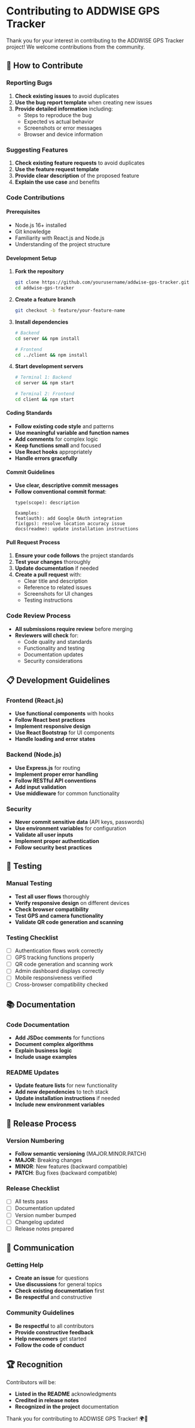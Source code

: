 # Contributing to ADDWISE GPS Tracker

Thank you for your interest in contributing to the ADDWISE GPS Tracker project! We welcome contributions from the community.

## 🤝 How to Contribute

### Reporting Bugs
1. **Check existing issues** to avoid duplicates
2. **Use the bug report template** when creating new issues
3. **Provide detailed information** including:
   - Steps to reproduce the bug
   - Expected vs actual behavior
   - Screenshots or error messages
   - Browser and device information

### Suggesting Features
1. **Check existing feature requests** to avoid duplicates
2. **Use the feature request template**
3. **Provide clear description** of the proposed feature
4. **Explain the use case** and benefits

### Code Contributions

#### Prerequisites
- Node.js 16+ installed
- Git knowledge
- Familiarity with React.js and Node.js
- Understanding of the project structure

#### Development Setup
1. **Fork the repository**
   ```bash
   git clone https://github.com/yourusername/addwise-gps-tracker.git
   cd addwise-gps-tracker
   ```

2. **Create a feature branch**
   ```bash
   git checkout -b feature/your-feature-name
   ```

3. **Install dependencies**
   ```bash
   # Backend
   cd server && npm install
   
   # Frontend
   cd ../client && npm install
   ```

4. **Start development servers**
   ```bash
   # Terminal 1: Backend
   cd server && npm start
   
   # Terminal 2: Frontend
   cd client && npm start
   ```

#### Coding Standards
- **Follow existing code style** and patterns
- **Use meaningful variable and function names**
- **Add comments** for complex logic
- **Keep functions small** and focused
- **Use React hooks** appropriately
- **Handle errors gracefully**

#### Commit Guidelines
- **Use clear, descriptive commit messages**
- **Follow conventional commit format**:
  ```
  type(scope): description
  
  Examples:
  feat(auth): add Google OAuth integration
  fix(gps): resolve location accuracy issue
  docs(readme): update installation instructions
  ```

#### Pull Request Process
1. **Ensure your code follows** the project standards
2. **Test your changes** thoroughly
3. **Update documentation** if needed
4. **Create a pull request** with:
   - Clear title and description
   - Reference to related issues
   - Screenshots for UI changes
   - Testing instructions

### Code Review Process
- **All submissions require review** before merging
- **Reviewers will check** for:
  - Code quality and standards
  - Functionality and testing
  - Documentation updates
  - Security considerations

## 📋 Development Guidelines

### Frontend (React.js)
- **Use functional components** with hooks
- **Follow React best practices**
- **Implement responsive design**
- **Use React Bootstrap** for UI components
- **Handle loading and error states**

### Backend (Node.js)
- **Use Express.js** for routing
- **Implement proper error handling**
- **Follow RESTful API conventions**
- **Add input validation**
- **Use middleware** for common functionality

### Security
- **Never commit sensitive data** (API keys, passwords)
- **Use environment variables** for configuration
- **Validate all user inputs**
- **Implement proper authentication**
- **Follow security best practices**

## 🧪 Testing

### Manual Testing
- **Test all user flows** thoroughly
- **Verify responsive design** on different devices
- **Check browser compatibility**
- **Test GPS and camera functionality**
- **Validate QR code generation and scanning**

### Testing Checklist
- [ ] Authentication flows work correctly
- [ ] GPS tracking functions properly
- [ ] QR code generation and scanning work
- [ ] Admin dashboard displays correctly
- [ ] Mobile responsiveness verified
- [ ] Cross-browser compatibility checked

## 📚 Documentation

### Code Documentation
- **Add JSDoc comments** for functions
- **Document complex algorithms**
- **Explain business logic**
- **Include usage examples**

### README Updates
- **Update feature lists** for new functionality
- **Add new dependencies** to tech stack
- **Update installation instructions** if needed
- **Include new environment variables**

## 🚀 Release Process

### Version Numbering
- **Follow semantic versioning** (MAJOR.MINOR.PATCH)
- **MAJOR**: Breaking changes
- **MINOR**: New features (backward compatible)
- **PATCH**: Bug fixes (backward compatible)

### Release Checklist
- [ ] All tests pass
- [ ] Documentation updated
- [ ] Version number bumped
- [ ] Changelog updated
- [ ] Release notes prepared

## 💬 Communication

### Getting Help
- **Create an issue** for questions
- **Use discussions** for general topics
- **Check existing documentation** first
- **Be respectful** and constructive

### Community Guidelines
- **Be respectful** to all contributors
- **Provide constructive feedback**
- **Help newcomers** get started
- **Follow the code of conduct**

## 🏆 Recognition

Contributors will be:
- **Listed in the README** acknowledgments
- **Credited in release notes**
- **Recognized in the project** documentation

Thank you for contributing to ADDWISE GPS Tracker! 🌍📱
